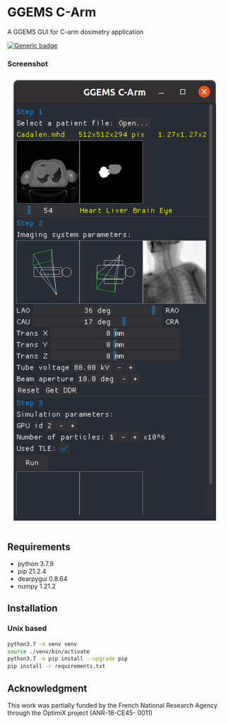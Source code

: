 # GGEMS C-Arm 
A GGEMS GUI for C-arm dosimetry application

[![Generic badge](https://img.shields.io/badge/Python-3.7-blue.svg)](https://shields.io/)

### Screenshot

![Image_text](screen.png)

## Requirements

- python 3.7.9
- pip 21.2.4
- dearpygui 0.8.64
- numpy 1.21.2

## Installation

### Unix based

```sh
python3.7 -m venv venv
source ./venv/bin/activate
python3.7 -m pip install --upgrade pip
pip install -r requirements.txt
```

## Acknowledgment

This work was partially funded by the French National Research Agency through the OptimiX project (ANR-18-CE45- 0011)
